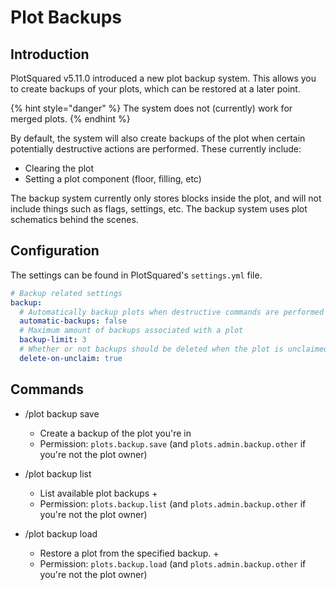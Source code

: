 # Plot Backups

## Introduction

PlotSquared v5.11.0 introduced a new plot backup system. This allows you to create backups of your plots, which can be restored at a later point.

{% hint style="danger" %}
The system does not (currently) work for merged plots.
{% endhint %}

By default, the system will also create backups of the plot when certain potentially destructive actions are performed. These currently include:

* Clearing the plot
* Setting a plot component (floor, filling, etc)

The backup system currently only stores blocks inside the plot, and will not include things such as flags, settings, etc. The backup system uses plot schematics behind the scenes.

## Configuration

The settings can be found in PlotSquared's `settings.yml` file.

```yaml
# Backup related settings
backup:
  # Automatically backup plots when destructive commands are performed
  automatic-backups: false
  # Maximum amount of backups associated with a plot
  backup-limit: 3
  # Whether or not backups should be deleted when the plot is unclaimed
  delete-on-unclaim: true
```

## Commands

* /plot backup save
  * Create a backup of the plot you're in
  * Permission: `plots.backup.save` (and `plots.admin.backup.other` if you're not the plot owner)

* /plot backup list
    * List available plot backups +
  * Permission: `plots.backup.list` (and `plots.admin.backup.other` if you're not the plot owner)

* /plot backup load
    * Restore a plot from the specified backup. +
  * Permission: `plots.backup.load` (and `plots.admin.backup.other` if you're not the plot owner)
